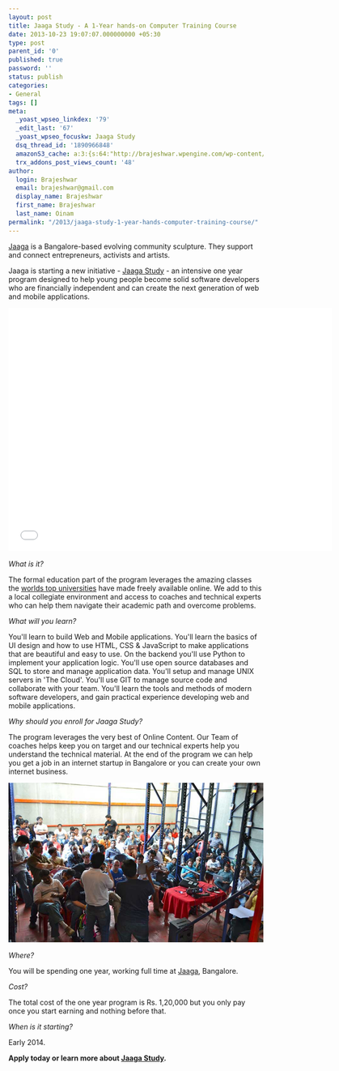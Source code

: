 ```yaml
---
layout: post
title: Jaaga Study - A 1-Year hands-on Computer Training Course
date: 2013-10-23 19:07:07.000000000 +05:30
type: post
parent_id: '0'
published: true
password: ''
status: publish
categories:
- General
tags: []
meta:
  _yoast_wpseo_linkdex: '79'
  _edit_last: '67'
  _yoast_wpseo_focuskw: Jaaga Study
  dsq_thread_id: '1890966848'
  amazonS3_cache: a:3:{s:64:"http://brajeshwar.wpengine.com/wp-content/uploads/jaaga-2012.jpg";i:6743;s:61:"http://media.brajeshwar.com/wp-content/uploads/jaaga-2012.jpg";i:6743;s:62:"https://media.brajeshwar.com/wp-content/uploads/jaaga-2012.jpg";i:6743;}
  trx_addons_post_views_count: '48'
author:
  login: Brajeshwar
  email: brajeshwar@gmail.com
  display_name: Brajeshwar
  first_name: Brajeshwar
  last_name: Oinam
permalink: "/2013/jaaga-study-1-year-hands-computer-training-course/"
---
```

<p><a href="//jaaga.in/">Jaaga</a> is a Bangalore-based evolving community sculpture. They support and connect entrepreneurs, activists and artists. </p>
<p>Jaaga is starting a new initiative - <a href="//jaaga.in/study">Jaaga Study</a> - an intensive one year program designed to help young people become solid software developers who are financially independent and can create the next generation of web and mobile applications.</p>

<p><iframe width="640" height="480" src="//www.youtube.com/embed/8qk2GWSeKgo" frameborder="0" allowfullscreen></iframe></p>
<p><em>What is it?</em></p>
<p>The formal education part of the program leverages the amazing classes the <a href="//www.edx.org/">worlds top universities</a> have made freely available online. We add to this a local collegiate environment and access to coaches and technical experts who can help them navigate their academic path and overcome problems.</p>
<p><em>What will you learn?</em></p>
<p>You'll learn to build Web and Mobile applications. You'll learn the basics of UI design and how to use HTML, CSS & JavaScript to make applications that are beautiful and easy to use. On the backend you'll use Python to implement your application logic. You'll use open source databases and SQL to store and manage application data. You'll setup and manage UNIX servers in 'The Cloud'. You'll use GIT to manage source code and collaborate with your team. You'll learn the tools and methods of modern software developers, and gain practical experience developing web and mobile applications.</p>
<p><em>Why should you enroll for Jaaga Study?</em></p>
<p>The program leverages the very best of Online Content. Our Team of coaches helps keep you on target and our technical experts help you understand the technical material. At the end of the program we can help you get a job in an internet startup in Bangalore or you can create your own internet business.</p>
<p><img src="/static/2013/10/jaaga-2012.jpg" alt="Jaaga" class="alignnone size-full wp-image-6743" /></p>
<p><em>Where?</em></p>
<p>You will be spending one year, working full time at <a href="//jaaga.in/contact">Jaaga</a>, Bangalore.</p>
<p><em>Cost?</em></p>
<p>The total cost of the one year program is Rs. 1,20,000 but you only pay once you start earning and nothing before that.</p>
<p><em>When is it starting?</em></p>
<p>Early 2014.</p>
<p><strong>Apply today or learn more about <a href="//jaaga.in/study/info/">Jaaga Study</a>.</strong></p>
